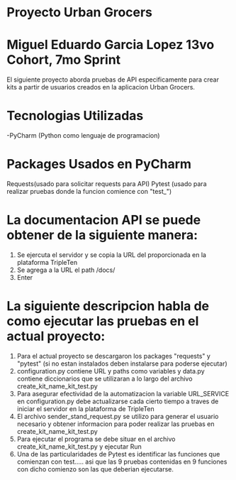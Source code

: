 # Proyecto Urban Grocers 

# Miguel Eduardo Garcia Lopez 13vo Cohort, 7mo Sprint
El siguiente proyecto aborda pruebas de API especificamente para crear kits a partir de usuarios creados en la aplicacion 
Urban Grocers.

# Tecnologias Utilizadas

-PyCharm (Python como lenguaje de programacion)
# Packages Usados en PyCharm

Requests(usado para solicitar requests para API)
Pytest (usado para realizar pruebas donde la funcion comience con "test_")

# La documentacion API se puede obtener de la siguiente manera:
1) Se ejercuta el servidor y se copia la URL del proporcionada en la plataforma TripleTen
2) Se agrega a la URL el path /docs/
3) Enter

# La siguiente descripcion habla de como ejecutar las pruebas en el actual proyecto:

1) Para el actual proyecto se descargaron los packages "requests" y "pytest" (si no estan instalados deben instalarse 
para poderse ejecutar)
2) configuration.py contiene URL y paths como variables y data.py contiene diccionarios que se utilizaran a lo largo
del archivo create_kit_name_kit_test.py
3) Para asegurar efectividad de la automatizacion la variable URL_SERVICE en configuration.py debe actualizarse cada 
cierto tiempo a traves de iniciar el servidor en la plataforma de TripleTen
4) El archivo sender_stand_request.py se utilizo para generar el usuario necesario y obtener informacion 
para poder realizar las pruebas en create_kit_name_kit_test.py
5) Para ejecutar el programa se debe situar en el archivo create_kit_name_kit_test.py y ejecutar Run 
6) Una de las particularidades de Pytest es identificar las funciones que comienzan con test..... asi que las 9 
pruebas contenidas en 9 funciones con dicho comienzo son las que deberian ejecutarse.
